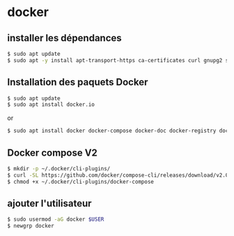 # docker

## installer les dépendances

```sh
$ sudo apt update
$ sudo apt -y install apt-transport-https ca-certificates curl gnupg2 software-properties-common
```

## Installation des paquets Docker

```sh
$ sudo apt update
$ sudo apt install docker.io
```

or

```sh
$ sudo apt install docker docker-compose docker-doc docker-registry docker.io
```
## Docker compose V2

```bash
$ mkdir -p ~/.docker/cli-plugins/
$ curl -SL https://github.com/docker/compose-cli/releases/download/v2.0.0-rc.1/docker-compose-linux-amd64 -o ~/.docker/cli-plugins/docker-compose
$ chmod +x ~/.docker/cli-plugins/docker-compose
```

## ajouter l'utilisateur

```sh
$ sudo usermod -aG docker $USER
$ newgrp docker
```
